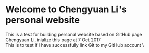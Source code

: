# Welcome to Chengyuan Li's personal website
This is a test for building personal website based on GitHub page \
Chengyuan Li, inialize this page at 7 Oct 2017 \
This is to test if I have successfully link Git to my GitHub account \

